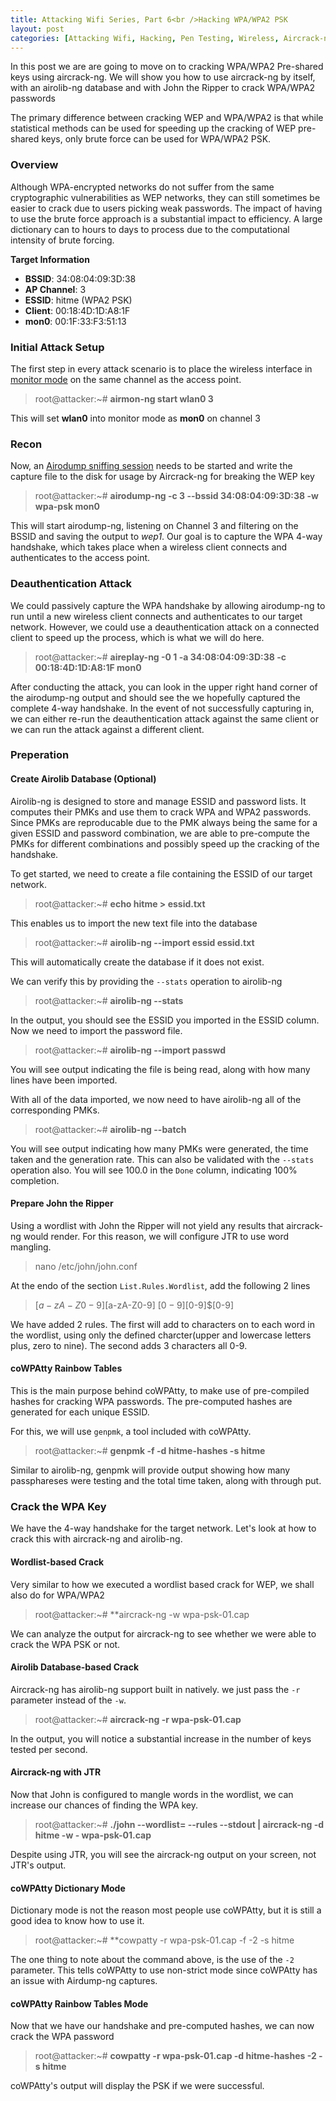 ```yaml
---
title: Attacking Wifi Series, Part 6<br />Hacking WPA/WPA2 PSK
layout: post
categories: [Attacking Wifi, Hacking, Pen Testing, Wireless, Aircrack-ng, WPA, WPA2]
---
```


In this post we are are going to move on to cracking WPA/WPA2 Pre-shared keys using aircrack-ng.  We will show you how to use aircrack-ng by itself, with an airolib-ng database and with John the Ripper to crack WPA/WPA2 passwords

The primary difference between cracking WEP and WPA/WPA2 is that while statistical methods can be used for speeding up the cracking of WEP pre-shared keys, only brute force can be used for WPA/WPA2 PSK.

### Overview

Although WPA-encrypted networks do not suffer from the same cryptographic vulnerabilities as WEP networks, they can still sometimes be easier to crack due to users picking weak passwords.  The impact of having to use the brute force approach is a substantial impact to efficiency.  A large dictionary can to hours to days to process due to the computational intensity of brute forcing.

**Target Information**
* **BSSID**: 34:08:04:09:3D:38
* **AP Channel**: 3
* **ESSID**: hitme (WPA2 PSK)
* **Client**: 00:18:4D:1D:A8:1F
* **mon0**: 00:1F:33:F3:51:13

### Initial Attack Setup

The first step in every attack scenario is to place the wireless interface in [monitor mode](https://lesperance.io/attacking-wifi-commands#monitor-mode) on the same channel as the access point.

> root@attacker:~# **airmon-ng start wlan0 3**

This will set **wlan0** into monitor mode as **mon0** on channel 3

### Recon

Now, an [Airodump sniffing session](https://lesperance.io/attacking-wifi-commands#scanning-networks) needs to be started and write the capture file to the disk for usage by Aircrack-ng for breaking the WEP key

> root@attacker:~# **airodump-ng -c 3 --bssid 34:08:04:09:3D:38 -w wpa-psk mon0**

This will start airodump-ng, listening on Channel 3 and filtering on the BSSID and saving the output to *wep1*.  Our goal is to capture the WPA 4-way handshake, which takes place when a wireless client connects and authenticates to the access point.

### Deauthentication Attack

We could passively capture the WPA handshake by allowing airodump-ng to run until a new wireless client connects and authenticates to our target network.  However, we could use a deauthentication attack on a connected client to speed up the process, which is what we will do here.

> root@attacker:~# **aireplay-ng -0 1 -a 34:08:04:09:3D:38 -c 00:18:4D:1D:A8:1F mon0**

After conducting the attack, you can look in the upper right hand corner of the airodump-ng output and should see the we hopefully captured the complete 4-way handshake.  In the event of not successfully capturing in, we can either re-run the deauthentication attack against the same client or we can run the attack against a different client.

### Preperation
#### Create Airolib Database (Optional)

Airolib-ng is designed to store and manage ESSID and password lists.  It computes their PMKs and use them to crack WPA and WPA2 passwords.  Since PMKs are reproducable due to the PMK always being the same for a given ESSID and password combination, we are able to pre-compute the PMKs for different combinations and possibly speed up the cracking of the handshake.

To get started, we need to create a file containing the ESSID of our target network.

> root@attacker:~# **echo hitme > essid.txt**

This enables us to import the new text file into the database

> root@attacker:~# **airolib-ng <dbName> --import essid essid.txt**

This will automatically create the database if it does not exist.

We can verify this by providing the `--stats` operation to airolib-ng

> root@attacker:~# **airolib-ng <dbName> --stats**

In the output, you should see the ESSID you imported in the ESSID column.  Now we need to import the password file.

> root@attacker:~# **airolib-ng <dbName> --import passwd <wordlist>**

You will see output indicating the file is being read, along with how many lines have been imported.

With all of the data imported, we now need to have airolib-ng all of the corresponding PMKs.

> root@attacker:~# **airolib-ng <dbName> --batch**

You will see output indicating how many PMKs were generated, the time taken and the generation rate.  This can also be validated with the `--stats` operation also.  You will see 100.0 in the `Done` column, indicating 100% completion.

#### Prepare John the Ripper

Using a wordlist with John the Ripper will not yield any results that aircrack-ng would render.  For this reason, we will configure JTR to use word mangling.

> nano /etc/john/john.conf

At the endo of the section `List.Rules.Wordlist`, add the following 2 lines

> $[a-zA-Z0-9]$[a-zA-Z0-9]
> $[0-9]$[0-9]$[0-9]

We have added 2 rules.  The first will add to characters on to each word in the wordlist, using only the defined charcter(upper and lowercase letters plus, zero to nine).  The second adds 3 characters all 0-9.

#### coWPAtty Rainbow Tables

This is the main purpose behind coWPAtty, to make use of pre-compiled hashes for cracking WPA passwords.  The pre-computed hashes are generated for each unique ESSID.

For this, we will use `genpmk`, a tool included with coWPAtty.

> root@attacker:~# **genpmk -f <wordlist> -d hitme-hashes -s hitme**

Similar to airolib-ng, genpmk will provide output showing how many passphareses were testing and the total time taken, along with through put.

### Crack the WPA Key

We have the 4-way handshake for the target network.  Let's look at how to crack this with aircrack-ng and airolib-ng.
#### Wordlist-based Crack

Very similar to how we executed a wordlist based crack for WEP, we shall also do for WPA/WPA2

> root@attacker:~# **aircrack-ng -w <worldlist> wpa-psk-01.cap

We can analyze the output for aircrack-ng to see whether we were able to crack the WPA PSK or not.

#### Airolib Database-based Crack

Aircrack-ng has airolib-ng support built in natively.  we just pass the `-r` parameter instead of the `-w`.

> root@attacker:~# **aircrack-ng -r <dbName> wpa-psk-01.cap**

In the output, you will notice a substantial increase in the number of keys tested per second.

#### Aircrack-ng with JTR

Now that John is configured to mangle words in the wordlist, we can increase our chances of finding the WPA key.

> root@attacker:~# **./john --wordlist=<wordlist> --rules --stdout | aircrack-ng -d hitme -w - wpa-psk-01.cap**

Despite using JTR, you will see the aircrack-ng output on your screen, not JTR's output.

#### coWPAtty Dictionary Mode

Dictionary mode is not the reason most people use coWPAtty, but it is still a good idea to know how to use it.

> root@attacker:~# **cowpatty -r wpa-psk-01.cap -f <wordlist> -2 -s hitme

The one thing to note about the command above, is the use of the `-2` parameter.  This tells coWPAtty to use non-strict mode since coWPAtty has an issue with Airdump-ng captures.

#### coWPAtty Rainbow Tables Mode

Now that we have our handshake and pre-computed hashes, we can now crack the WPA password

> root@attacker:~# **cowpatty -r wpa-psk-01.cap -d hitme-hashes -2 -s hitme**

coWPAtty's output will display the PSK if we were successful.